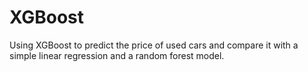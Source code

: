 # XGBoost
 
Using XGBoost to predict the price of used cars and compare it with a simple linear regression and a random forest model.
